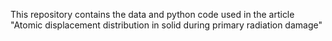 This repository contains the data and python code used in the article "Atomic displacement distribution in solid during primary radiation damage"
